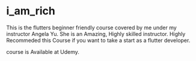 # i_am_rich

This is the flutters beginner friendly course covered by me under my instructor Angela Yu.
She is an Amazing, Highly skilled instructor. Highly Recommeded this Course if you want to take a start as a flutter developer.

course is Available at Udemy.

